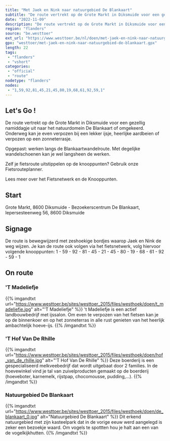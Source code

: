 ```yaml
---
title: "Met Jaek en Nink naar natuurgebied De Blankaart"
subtitle: "De route vertrekt op de Grote Markt in Diksmuide voor een gezellig namiddagje uit naar het natuurdomein De Blankaart of omgekeerd"
date: "2022-11-09"
description: "De route vertrekt op de Grote Markt in Diksmuide voor een gezellig namiddagje uit naar het natuurdomein De Blankaart of omgekeerd"
region: "flanders"
source: "be.westtoer"
ext_url: "https://www.westtoer.be/nl/doen/met-jaek-en-nink-naar-natuurgebied-de-blankaart"
gpx: "westtoer/met-jaek-en-nink-naar-natuurgebied-de-blankaart.gpx"
length: 22
tags:
 - "flanders"
 - "vshort"
categories:
 - "official"
 - "route"
nodetype: "flanders"
nodes:
 - "1,59,92,81,45,21,45,80,19,68,61,92,59,1"
---
```


## Let's Go ! 

De route vertrekt op de Grote Markt in Diksmuide voor een gezellig namiddagje uit naar het natuurdomein De Blankaart of omgekeerd. Onderweg kan je even verpozen bij een lekker ijsje, heerlijke aardbeien of verpozen op een zonneterrasje.

Opgepast: werken langs de Blankaartwandelroute. Met degelijke wandelschoenen kan je wel langsheen de werken.

Zelf je fietsroute uitstippelen op de knooppunten? Gebruik onze Fietsrouteplanner.

Lees meer over het Fietsnetwerk en de Knooppunten.

## Start

Grote Markt, 8600 Diksmuide - Bezoekerscentrum De Blankaart, Iepersesteenweg 56, 8600 Diksmuide

## Signage

De route is bewegwijzerd met zeshoekige bordjes waarop Jaek en Nink de weg wijzen. Je kan de route ook volgen via het fietsnetwerk, volg hiervoor volgende knooppunten: 1 - 59 - 92 - 81 - 45 - 21 - 45 - 80 - 19 - 68 - 61 - 92 - 59 - 1

## On route

### 'T Madeliefje

{{% imgandtxt url="https://www.westtoer.be/sites/westtoer_2015/files/westhoek/doen/t_madeliefje.jpg" alt="'T Madeliefje" %}}
't Madeliefje is een actief landbouwbedrijf met ijssalon. Om even te verpozen van het fietsen kan je op de binnenkoer en op het zonneterras in alle rust genieten van het heerlijk ambachtelijk hoeve-ijs.
{{% /imgandtxt %}}

### 'T Hof Van De Rhille

{{% imgandtxt url="https://www.westtoer.be/sites/westtoer_2015/files/westhoek/doen/hof_van_de_rhille.jpg" alt="'T Hof Van De Rhille" %}}
Deze boerderij is een gespecialiseerd melkveebedrijf dat wordt uitgebaat door 2 families. In de hoevewinkel vind je tal van zuivelproducten gemaakt op de boerderij (hoeveboter, karnemelk, rijstpap, chocomousse, pudding,...).
{{% /imgandtxt %}}

### Natuurgebied De Blankaart

{{% imgandtxt url="https://www.westtoer.be/sites/westtoer_2015/files/westhoek/doen/de_blankaart_0.jpg" alt="Natuurgebied De Blankaart" %}}
Dit erkend natuurgebied met zijn kasteelpark dat in de vorige eeuw werd aangelegd is zeker een bezoekje waard. Om vogels te spottten hou je halt aan een van de vogelkijkhutten.
{{% /imgandtxt %}}


